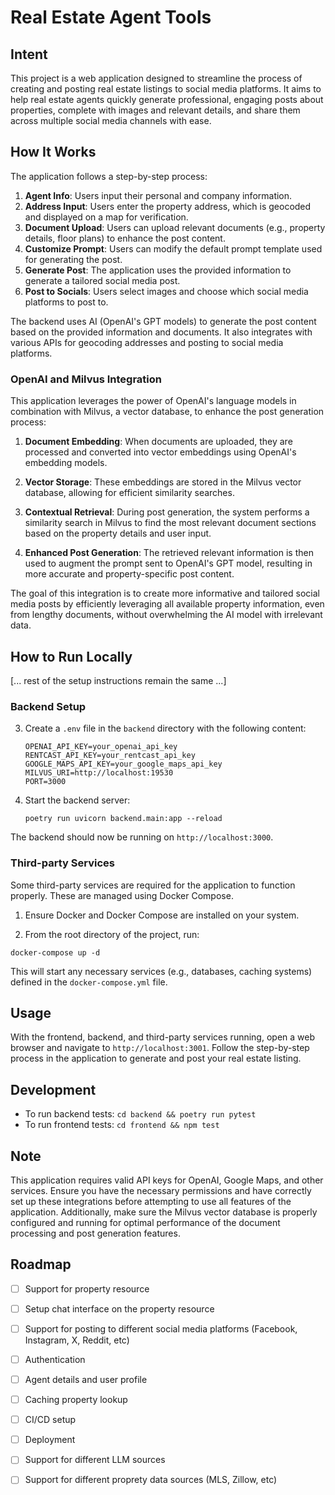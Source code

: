 # Real Estate Agent Tools

## Intent

This project is a web application designed to streamline the process of creating and posting real estate listings to social media platforms. It aims to help real estate agents quickly generate professional, engaging posts about properties, complete with images and relevant details, and share them across multiple social media channels with ease.

## How It Works

The application follows a step-by-step process:

1. **Agent Info**: Users input their personal and company information.
2. **Address Input**: Users enter the property address, which is geocoded and displayed on a map for verification.
3. **Document Upload**: Users can upload relevant documents (e.g., property details, floor plans) to enhance the post content.
4. **Customize Prompt**: Users can modify the default prompt template used for generating the post.
5. **Generate Post**: The application uses the provided information to generate a tailored social media post.
6. **Post to Socials**: Users select images and choose which social media platforms to post to.

The backend uses AI (OpenAI's GPT models) to generate the post content based on the provided information and documents. It also integrates with various APIs for geocoding addresses and posting to social media platforms.

### OpenAI and Milvus Integration

This application leverages the power of OpenAI's language models in combination with Milvus, a vector database, to enhance the post generation process:

1. **Document Embedding**: When documents are uploaded, they are processed and converted into vector embeddings using OpenAI's embedding models.

2. **Vector Storage**: These embeddings are stored in the Milvus vector database, allowing for efficient similarity searches.

3. **Contextual Retrieval**: During post generation, the system performs a similarity search in Milvus to find the most relevant document sections based on the property details and user input.

4. **Enhanced Post Generation**: The retrieved relevant information is then used to augment the prompt sent to OpenAI's GPT model, resulting in more accurate and property-specific post content.

The goal of this integration is to create more informative and tailored social media posts by efficiently leveraging all available property information, even from lengthy documents, without overwhelming the AI model with irrelevant data.

## How to Run Locally

[... rest of the setup instructions remain the same ...]

### Backend Setup

3. Create a `.env` file in the `backend` directory with the following content:
   ```
   OPENAI_API_KEY=your_openai_api_key
   RENTCAST_API_KEY=your_rentcast_api_key
   GOOGLE_MAPS_API_KEY=your_google_maps_api_key
   MILVUS_URI=http://localhost:19530
   PORT=3000
   ```

4. Start the backend server:
   ```
   poetry run uvicorn backend.main:app --reload
   ```

The backend should now be running on `http://localhost:3000`.

### Third-party Services

Some third-party services are required for the application to function properly. These are managed using Docker Compose.

1. Ensure Docker and Docker Compose are installed on your system.

2. From the root directory of the project, run:
```
docker-compose up -d
```

This will start any necessary services (e.g., databases, caching systems) defined in the `docker-compose.yml` file.

## Usage

With the frontend, backend, and third-party services running, open a web browser and navigate to `http://localhost:3001`. Follow the step-by-step process in the application to generate and post your real estate listing.

## Development

- To run backend tests: `cd backend && poetry run pytest`
- To run frontend tests: `cd frontend && npm test`

## Note

This application requires valid API keys for OpenAI, Google Maps, and other services. Ensure you have the necessary permissions and have correctly set up these integrations before attempting to use all features of the application. Additionally, make sure the Milvus vector database is properly configured and running for optimal performance of the document processing and post generation features.


## Roadmap

- [ ] Support for property resource
- [ ] Setup chat interface on the property resource
- [ ] Support for posting to different social media platforms (Facebook, Instagram, X, Reddit, etc)
- [ ] Authentication
- [ ] Agent details and user profile
- [ ] Caching property lookup
- [ ] CI/CD setup
- [ ] Deployment
- [ ] Support for different LLM sources
- [ ] Support for different proprety data sources (MLS, Zillow, etc)


